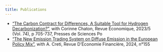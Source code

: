```yaml
---
title: Publications
---
```


- [“The Carbon Contract for Differences, A Suitable Tool for Hydrogen Decarbonization?”](https://shs.cairn.info/revue-economique-2023-5-page-705?lang=fr), with Corinne Chaton, Revue Économique, 2023/5 (Vol. 74), p 705-737, Presses de Sciences Po
- [“The New Emission Trading System on Diffuse Emission in the European Policy Mix”](https://www.aefr.eu/fr/article/4151-le-nouveau-systeme-de-permis-sur-les-emissions-diffuses-dans-le-mix-politique-europeen), with A. Creti, Revue D’Économie Financière, 2024, n°155
